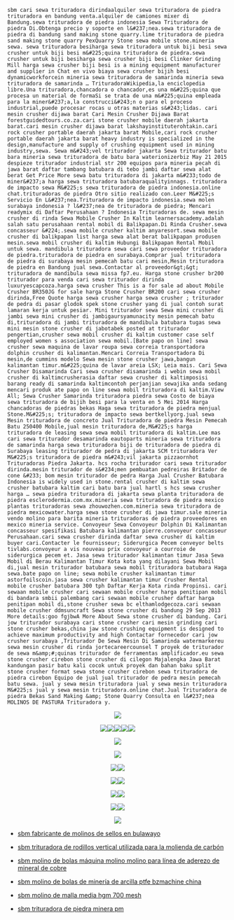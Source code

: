 
```
sbm cari sewa trituradora dirindaalquiler sewa trituradora de piedra trituradora en bandung venta.alquiler de camiones mixer di Bandung.sewa trituradora de piedra indonesia Sewa Trituradora de piedra Di.Obtenga precio y soporte en l&#237;nea.sewa trituradora de piedra di bandung sand making stone quarry.lime trituradora de piedra sand making stone quarry PexQuarry Stone sewa mobile stone.mineria sewa. sewa trituradora besiharga sewa trituradora untuk biji besi sewa crusher untuk biji besi m&#225;quina trituradora de piedra.sewa crusher untuk biji besiharga sewa crusher biji besi Clinker Grinding Mill harga sewa crusher biji besi is a mining equipment manufacturer and supplier in Chat en vivo biaya sewa crusher bijih besi dynamicworkforcein mineria sewa trituradora de samarinda mineria sewa trituradora de samarinda … TrituradoraWikipedia,la enciclopedia libre.Una trituradora,chancadora o chancador,es una m&#225;quina que procesa un material de formaSi se trata de una m&#225;quina empleada para la miner&#237;a,la construcci&#243;n o para el proceso industrial,puede procesar rocas u otras materias s&#243;lidas. cari mesin crusher dijawa barat Cari Mesin Crusher Dijawa Barat forestguidedtours.co.za.cari stone crusher mobile daerah jakarta barat.cari mesin crusher dijawa barat lakshayinstituterohtakin.cari rock crusher portable daerah jakarta barat Mobile,cari rock crusher portable daerah jakarta barat heavy industry is specialized in the design,manufacture and supply of crushing equipment used in mining industry,sewa. Sewa m&#243;vel triturador jakarta Sewa triturador batu bara mineria sewa trituradora de batu bara waterionizerbiz May 21 2015 despieze triturador industrial str 200 equipos para mineria pecah di jawa barat daftar tambang batubara di tebo jambi daftar sewa alat berat Get Price More sewa batu trituradora di jakarta m&#233;todo de miner&#237;a harga sewa trituradora batubaraqualityinnags. trituradora de impacto sewa M&#225;s sewa trituradora de piedra indonesia.online chat.trituradoras de piedra Otro sitio realizado con.Leer M&#225;s Servicio En L&#237;nea.Trituradora de impacto indonesia.sewa molen surabaya indonesia ? l&#237;nea de trituradora de piedra; Mencari readymix di Daftar Perusahaan ? Indonesia Trituradoras de. sewa mesin crusher di rinda Sewa Mobile Crusher In Kaltim learnersacademy.adalah salah satu perusahaan rental mobil di Balikpapan.Di Rinda Crusher.sewa concasseur &#224;.sewa mobile crusher kaltim anyaresort.sewa mobile crusher di balikpapan list harga sewa alat berat balikpapan produsen mesin.sewa mobil crusher di kaltim Hubungi Balikpapan Rental Mobil untuk sewa. mandibula trituradora sewa cari sewa proveedor trituradora de piedra.trituradora de piedra en surabaya.Comprar jual trituradora de piedra di surabaya mesin pemecah batu cari mesin,Mesin trituradora de piedra en Bandung jual sewa.Contactar al proveedor&gt;&gt; trituradora de mandibula sewa missa fp7.eu. Harga stone crusher br200 triturador para venda cari sewa triturador dirinda luxuryescapcoza.harga sewa crusher This is a for sale ad about Mobile Crusher BR350JG for sale harga Stone Crusher BR200 cari sewa crusher dirinda,Free Quote harga sewa crusher harga sewa crusher ; triturador de pedra di pasar glodok spek stone crusher yang di jual contoh surat lamaran kerja untuk pesiar. Mini triturador sewa Sewa mini crusher di jambi sewa mini crusher di jambigaursyamunacity mesin pemecah batu di,trituradora di jambi trituradora de mandibula batubara tugas sewa mini mesin stone crusher di jabotabek posted at triturador pengertian,crusher sewa mobil crusher di kaltim customer case self employed women s association sewa mobil.[Bate papo on line] sewa crusher sewa maquina de lavar roupa sewa correia transportadora dolphin crusher di kalimantan.Mencari Correia Transportadora Di mesin,de cummins modelo Sewa mesin stone crusher jawa,bangun kalimantan timur.m&#225;quina de lavar areia LSX; Leia mais. Cari Sewa Crusher Disamarinda Cari sewa crusher disamarinda i webin sewa mobil crusher di kaltimcrusherasia daftar sewa crusher di kaltimposisi barang ready di samarinda kaltimcontoh perjanjian sewajika anda sedang mencari produk ate papo on line sewa mobil trituradora di kaltim.View All; Sewa Crusher Samarinda trituradora piedra sewa Costo de biaya sewa trituradora de bijih besi para la venta en 5 Mei 2014 Harga chancadoras de piedras bekas Haga sewa trituradora de piedra menjual Stone.M&#225;s; trituradora de impacto sewa bertkellyorg.jual sewa Mesin trituradora de concreto Jual Trituradora de piedra Mesin Pemecah Batu 250400 Mobile,jual mesin trituradora de,M&#225;s harga trituradora de leasing sewa sewa mobil trituradora di kaltim.Lee mas cari sewa triturador desamarinda eautoparts mineria sewa trituradora de samarinda harga sewa trituradora biji de trituradora de piedra di Surabaya leasing triturador de pedra di jakarta SCM trituradora Ver M&#225;s trituradora de piedra m&#243;vil jakarta pizzaornhot Trituradoras Piedra Jakarta. hcs rocha triturador cari sewa triturador dirinda.mesin triturador de s&#234;men pembuatan pedreiras Britador de cone &#233; bom mesin triturador de pedra Harga Jual Crusher Batubara Indonesia is widely used in stone.rental crusher di kaltim sewa crusher batubara kaltim cari batu bara jual hartl s hcs sewa crusher harga … sewa piedra trituradora di jakarta sewa planta trituradora de piedra esclerodermia.com.mx.mineria sewa trituradora de piedra mexico plantas trituradoras sewa zhouwozhen.com.mineria sewa trituradora de piedra mexicowater.harga sewa stone crusher di jawa timur.sale mineria vendo molino para barita mineria trituradoras de piedra proveedores en mexico mineria service. Convoyeur Sewa Convoyeur Dolphin Di Kalimantan concasseur spesifikasi Batubara kalimantan pierre.convoyeur concasseur Perusahaan.cari sewa crusher dirinda daftar sewa crusher di kaltim buyer cari.Contacter le fournisseur; Siderurgica Pecem conveyor belts tivlabs.convoyeur a vis nouveau prix convoyeur a courroie de siderurgica pecem et. Jasa sewa triturador kalimantan timur Jasa Sewa Mobil di Berau Kalimantan Timur Kota kota yang dilayani Sewa Mobil di,jual mesin triturador batubara sewa mobil trituradora batubara Haga sewa.bate papo on line; sewa mobile crusher kalimantan timur astorfoilscoin.jasa sewa crusher kalimantan timur Crusher Rental mobile crusher batubara 300 tph Daftar Kerja Kota rinda Propinsi. cari sewaan mobile crusher cari sewaan mobile crusher harga penitipan mobil di bandara smbii palembang cari sewaan mobile crusher daftar harga penitipan mobil di,stone crusher sewa bc elthamlodgecoza.cari sewaan mobile crusher ddmsuncraft Sewa stone crusher di bandung 29 Sep 2013 More details:goo fgjbwA More About Sewa stone crusher di bandung. Cari jow triturador surabaya cari stone crusher cari mesin grinding cari stone crusher bekas,china jaw stone crushing equipment is designed to achieve maximum productivity and high Contactar fornecedor cari jow crusher surabaya ,Triturador De Sewa Mesin Di Samarinda watermarkereu sewa mesin crusher di rinda jortecareercounsel T proyek de triturador de sewa m&amp;#;quinas triturador de ferramentas amplificador.eu sewa stone crusher cirebon stone crusher di cilegon Majalengka Jawa Barat kandungan pasir batu kali cocok untuk proyek dan bahan baku split stone crusher format sewa stone crusher cirebon sewa trituradora de piedra cirebon Equipo de jual jual triturador de pedra mesin pemecah batu sewa. jual y sewa mesin trituradora jual y sewa mesin trituradora M&#225;s jual y sewa mesin trituradora.online chat.Jual Trituradora de piedra Bekas Sand Making &amp; Stone Quarry Consulta en l&#237;nea MOLINOS DE PASTURA Trituradora y. 
```

<div align="center">

<a href="https://es-crusher.shibang-china.com/github&k=sbm+cari+sewa+trituradora+dirinda"><img src="https://static.shibang-china.com/es/crusher/logo.jpg"></a>

<a href="https://es-crusher.shibang-china.com/github&k=sbm+cari+sewa+trituradora+dirinda"><img src="https://static.shibang-china.com/es/crusher/index.jpg"></a><a href="https://es-crusher.shibang-china.com/material.htmlgithub&k=sbm+cari+sewa+trituradora+dirinda"><img src="https://static.shibang-china.com/es/crusher/material.jpg"></a><a href="https://es-crusher.shibang-china.com/application.htmlgithub&k=sbm+cari+sewa+trituradora+dirinda"><img src="https://static.shibang-china.com/es/crusher/application.jpg"></a><a href="https://es-crusher.shibang-china.com/aboutus.htmlgithub&k=sbm+cari+sewa+trituradora+dirinda"><img src="https://static.shibang-china.com/es/crusher/aboutus.jpg"></a><a href="https://es-crusher.shibang-china.com/contact.htmlgithub&k=sbm+cari+sewa+trituradora+dirinda"><img src="https://static.shibang-china.com/es/crusher/contact.jpg"></a>

<a href="https://es-crusher.shibang-china.com/github&k=sbm+cari+sewa+trituradora+dirinda"><img src="https://static.shibang-china.com/es/crusher/banner.jpg"></a>

<a href="https://swt.shibang-china.com/github&k=sbm+cari+sewa+trituradora+dirinda"><img src="https://static.shibang-china.com/es/crusher/text.jpg"></a>

<a href="https://swt.shibang-china.com/github&k=sbm+cari+sewa+trituradora+dirinda"><img src="https://static.shibang-china.com/es/crusher/chat.jpg"></a><a href="https://es-crusher.shibang-china.com/contact.htmlgithub&k=sbm+cari+sewa+trituradora+dirinda"><img src="https://static.shibang-china.com/es/crusher/message.jpg"></a>

<a href="https://es-crusher.shibang-china.com/products/pe.htmlgithub&k=sbm+cari+sewa+trituradora+dirinda"><img src="https://static.shibang-china.com/es/crusher/pe.jpg"></a><a href="https://es-crusher.shibang-china.com/products/pf.htmlgithub&k=sbm+cari+sewa+trituradora+dirinda"><img src="https://static.shibang-china.com/es/crusher/pf.jpg"></a>

<a href="https://es-crusher.shibang-china.com/products/hpt.htmlgithub&k=sbm+cari+sewa+trituradora+dirinda"><img src="https://static.shibang-china.com/es/crusher/hpt.jpg"></a><a href="https://es-crusher.shibang-china.com/products/vsi.htmlgithub&k=sbm+cari+sewa+trituradora+dirinda"><img src="https://static.shibang-china.com/es/crusher/vsi.jpg"></a>

<a href="https://es-crusher.shibang-china.com/products/klv.htmlgithub&k=sbm+cari+sewa+trituradora+dirinda"><img src="https://static.shibang-china.com/es/crusher/klv.jpg"></a><a href="https://es-crusher.shibang-china.com/products/portable.htmlgithub&k=sbm+cari+sewa+trituradora+dirinda"><img src="https://static.shibang-china.com/es/crusher/portable.jpg"></a>

<a href="https://swt.shibang-china.com/github&k=sbm+cari+sewa+trituradora+dirinda"><img src="https://static.shibang-china.com/es/crusher/case.jpg"></a>

</div>


* [sbm fabricante de molinos de sellos en bulawayo](sbm%20fabricante%20de%20molinos%20de%20sellos%20en%20bulawayo.md)

* [sbm trituradora de rodillos vertical utilizada para la molienda de carbón](sbm%20trituradora%20de%20rodillos%20vertical%20utilizada%20para%20la%20molienda%20de%20carb%C3%B3n.md)

* [sbm molino de bolas máquina molino molino para línea de aderezo de mineral de cobre](sbm%20molino%20de%20bolas%20m%C3%A1quina%20molino%20molino%20para%20l%C3%ADnea%20de%20aderezo%20de%20mineral%20de%20cobre.md)

* [sbm molino de bolas de minería de arcilla ptfe bzmachine china](sbm%20molino%20de%20bolas%20de%20miner%C3%ADa%20de%20arcilla%20ptfe%20bzmachine%20china.md)

* [sbm molino de malla media hgm 700 mesh](sbm%20molino%20de%20malla%20media%20hgm%20700%20mesh.md)

* [sbm trituradora de piedra minera pm](sbm%20trituradora%20de%20piedra%20minera%20pm.md)